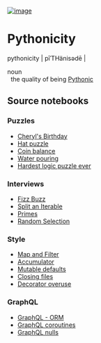 [![image](https://github.com/coady/coady.github.io/workflows/build/badge.svg)](https://github.com/coady/coady.github.io/actions)

# Pythonicity

pythonicity | pīˈTHänisədē |

noun</br>
&nbsp;&nbsp;the quality of being [Pythonic](https://en.wikipedia.org/wiki/Python_(programming_language)#Features_and_philosophy)

## Source notebooks
### Puzzles
* [Cheryl's Birthday](posts/cheryls-birthday.ipynb)
* [Hat puzzle](posts/hat-puzzle.ipynb)
* [Coin balance](posts/coin-balance.ipynb)
* [Water pouring](posts/water-pouring.ipynb)
* [Hardest logic puzzle ever](posts/hardest-logic-puzzle-ever.ipynb)

### Interviews
* [Fizz Buzz](posts/fizz-buzz.ipynb)
* [Split an Iterable](posts/split-an-iterable.ipynb)
* [Primes](posts/primes.ipynb)
* [Random Selection](posts/random-selection.ipynb)

### Style
* [Map and Filter](posts/map-and-filter.ipynb)
* [Accumulator](posts/accumulator.ipynb)
* [Mutable defaults](posts/mutable-defaults.ipynb)
* [Closing files](posts/closing-files.ipynb)
* [Decorator overuse](posts/decorator-overuse.ipynb)

### GraphQL
* [GraphQL - ORM](posts/graphql-orm.ipynb)
* [GraphQL coroutines](posts/graphql-coroutines.ipynb)
* [GraphQL nulls](posts/graphql-nulls.ipynb)
